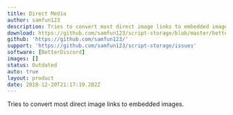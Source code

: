 ```yaml
---
title: Direct Media
author: samfun123
description: Tries to convert most direct image links to embedded images.
download: https://github.com/samfun123/script-storage/blob/master/betterdiscord/plugins/directMedia.plugin.js
github: 'https://github.com/samfun123/'
support: 'https://github.com/samfun123/script-storage/issues'
software: [BetterDiscord]
images: []
status: Outdated
auto: true
layout: product
date: 2018-12-20T21:17:19.282Z
---
```

Tries to convert most direct image links to embedded images.